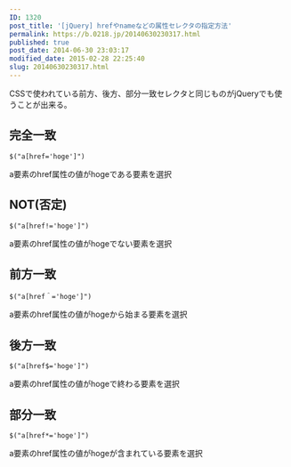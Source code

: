 ```yaml
---
ID: 1320
post_title: '[jQuery] hrefやnameなどの属性セレクタの指定方法'
permalink: https://b.0218.jp/20140630230317.html
published: true
post_date: 2014-06-30 23:03:17
modified_date: 2015-02-28 22:25:40
slug: 20140630230317.html
---
```

CSSで使われている前方、後方、部分一致セレクタと同じものがjQueryでも使うことが出来る。

<!--more-->

<h2>完全一致</h2>

<pre><code class="language-js">$("a[href='hoge']")
</code></pre>

a要素のhref属性の値がhogeである要素を選択

<h2>NOT(否定)</h2>

<pre><code class="language-js">$("a[href!='hoge']")
</code></pre>

a要素のhref属性の値がhogeでない要素を選択

<h2>前方一致</h2>

<pre><code class="language-js">$("a[href＾='hoge']")
</code></pre>

a要素のhref属性の値がhogeから始まる要素を選択

<h2>後方一致</h2>

<pre><code class="language-js">$("a[href$='hoge']")
</code></pre>

a要素のhref属性の値がhogeで終わる要素を選択

<h2>部分一致</h2>

<pre><code class="language-js">$("a[href*='hoge']")
</code></pre>

a要素のhref属性の値がhogeが含まれている要素を選択